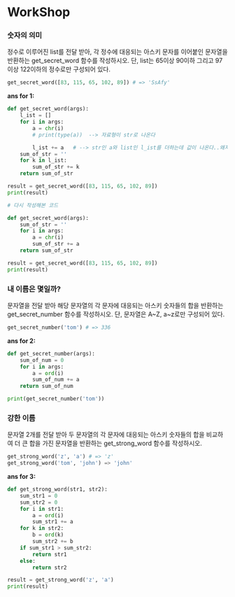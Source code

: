 # WorkShop

### 숫자의 의미

정수로 이루어진 list를 전달 받아, 각 정수에 대응되는 아스키 문자를 이어붙인 문자열을 반환하는 get_secret_word 함수를 작성하시오. 단, list는 65이상 90이하 그리고 97이상 122이하의 정수로만 구성되어 있다.

```python
get_secret_word([83, 115, 65, 102, 89]) # => 'SsAfy'
```

**ans for 1:**

```python
def get_secret_word(args):
    l_ist = []
    for i in args:
        a = chr(i)
        # print(type(a))  --> 자료형이 str로 나온다

        l_ist += a   # --> str인 a와 list인 l_ist를 더하는데 값이 나온다..왜지
    sum_of_str = ''
    for k in l_ist:
        sum_of_str += k
    return sum_of_str

result = get_secret_word([83, 115, 65, 102, 89])
print(result)
```

```python
# 다시 작성해본 코드

def get_secret_word(args):
    sum_of_str = ''
    for i in args:
        a = chr(i)
        sum_of_str += a
    return sum_of_str

result = get_secret_word([83, 115, 65, 102, 89])
print(result)
```





### 내 이름은 몇일까? 

문자열을 전달 받아 해당 문자열의 각 문자에 대응되는 아스키 숫자들의 합을 반환하는 get_secret_number 함수를 작성하시오. 단, 문자열은 A~Z, a~z로만 구성되어 있다.

```python
get_secret_number('tom') # => 336
```

**ans for 2:**

```python
def get_secret_number(args):
    sum_of_num = 0
    for i in args:
        a = ord(i)
        sum_of_num += a
    return sum_of_num

print(get_secret_number('tom'))
```





### 강한 이름

문자열 2개를 전달 받아 두 문자열의 각 문자에 대응되는 아스키 숫자들의 합을 비교하 여 더 큰 합을 가진 문자열을 반환하는 get_strong_word 함수를 작성하시오.

```python
get_strong_word('z', 'a') # => 'z'
get_strong_word('tom', 'john') => 'john'
```

**ans for 3:**

```python
def get_strong_word(str1, str2):
    sum_str1 = 0
    sum_str2 = 0
    for i in str1:
        a = ord(i)
        sum_str1 += a
    for k in str2:
        b = ord(k)
        sum_str2 += b
    if sum_str1 > sum_str2:
        return str1
    else:
        return str2

result = get_strong_word('z', 'a')
print(result)
```

